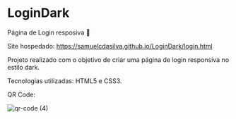 # LoginDark
Página de Login resposiva 📝

Site hospedado: https://samuelcdasilva.github.io/LoginDark/login.html

Projeto realizado com o objetivo de criar uma página de login responsiva no estilo dark.

Tecnologias utilizadas: HTML5 e CSS3.

QR Code:

![qr-code (4)](https://user-images.githubusercontent.com/91702874/151573161-a28980a6-6c67-4abc-814c-d379b95853f5.png)

